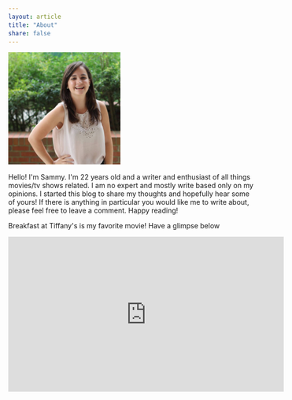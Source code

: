 ```yaml
---
layout: article
title: "About"
share: false
---
```


<img class="img-left" src="/images/11990516_10208135454572104_3120263246282121407_n.jpg" style="width:228px;height:228px;"/>

Hello! I'm Sammy. I'm 22 years old and a writer and enthusiast of all things movies/tv shows related. I am no expert and mostly write based only on my opinions. I started this blog to share my thoughts and hopefully hear some of yours! If there is anything in particular you would like me to write about, please feel free to leave a comment. Happy reading!

<p class="tagline">
    Breakfast at Tiffany's is my favorite movie! Have a glimpse below
</p>

<iframe width="560" height="315" src="https://www.youtube.com/embed/YnOfomPgETs" frameborder="0" allowfullscreen></iframe>
